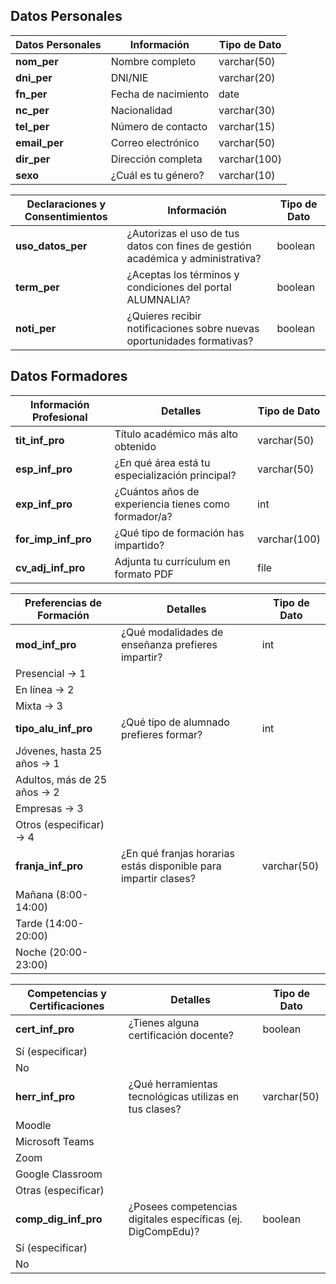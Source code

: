 
## Datos Personales

| Datos Personales      | Información                     | Tipo de Dato          |
|-----------------------|---------------------------------|-----------------------|
| **nom_per**           | Nombre completo                 | varchar(50)           |
| **dni_per**           | DNI/NIE                         | varchar(20)           |
| **fn_per**            | Fecha de nacimiento             | date                  |
| **nc_per**            | Nacionalidad                    | varchar(30)           |
| **tel_per**           | Número de contacto              | varchar(15)           |
| **email_per**         | Correo electrónico              | varchar(50)           |
| **dir_per**           | Dirección completa              | varchar(100)          |
| **sexo**              | ¿Cuál es tu género?             | varchar(10)           |

| Declaraciones y Consentimientos | Información                              | Tipo de Dato |
|---------------------------------|------------------------------------------|--------------|
| **uso_datos_per**               | ¿Autorizas el uso de tus datos con fines de gestión académica y administrativa? | boolean      |
| **term_per**                    | ¿Aceptas los términos y condiciones del portal ALUMNALIA?                       | boolean      |
| **noti_per**                    | ¿Quieres recibir notificaciones sobre nuevas oportunidades formativas?          | boolean      |



## Datos Formadores

| Información Profesional | Detalles                     | Tipo de Dato  |
|-------------------------|------------------------------|---------------|
| **tit_inf_pro**         | Título académico más alto obtenido | varchar(50) |
| **esp_inf_pro**         | ¿En qué área está tu especialización principal? | varchar(50) |
| **exp_inf_pro**         | ¿Cuántos años de experiencia tienes como formador/a? | int         |
| **for_imp_inf_pro**     | ¿Qué tipo de formación has impartido? | varchar(100)|
| **cv_adj_inf_pro**      | Adjunta tu currículum en formato PDF | file        |

| Preferencias de Formación | Detalles                      | Tipo de Dato  |
|---------------------------|-------------------------------|---------------|
| **mod_inf_pro**           | ¿Qué modalidades de enseñanza prefieres impartir? | int  |
| Presencial -> 1           |                               |               |
| En línea -> 2             |                               |               |
| Mixta -> 3                |                               |               |
| **tipo_alu_inf_pro**      | ¿Qué tipo de alumnado prefieres formar? | int  |
| Jóvenes, hasta 25 años -> 1 |                               |               |
| Adultos, más de 25 años -> 2 |                               |               |
| Empresas -> 3             |                               |               |
| Otros (especificar) -> 4  |                               |               |
| **franja_inf_pro**        | ¿En qué franjas horarias estás disponible para impartir clases? | varchar(50) |
| Mañana (8:00-14:00)       |                               |               |
| Tarde (14:00-20:00)       |                               |               |
| Noche (20:00-23:00)       |                               |               |

| Competencias y Certificaciones | Detalles                       | Tipo de Dato |
|--------------------------------|--------------------------------|--------------|
| **cert_inf_pro**               | ¿Tienes alguna certificación docente? | boolean     |
| Sí (especificar)               |                                |              |
| No                             |                                |              |
| **herr_inf_pro**               | ¿Qué herramientas tecnológicas utilizas en tus clases? | varchar(50) |
| Moodle                         |                                |              |
| Microsoft Teams                |                                |              |
| Zoom                           |                                |              |
| Google Classroom               |                                |              |
| Otras (especificar)            |                                |              |
| **comp_dig_inf_pro**           | ¿Posees competencias digitales específicas (ej. DigCompEdu)? | boolean     |
| Sí (especificar)               |                                |              |
| No                             |                                |              |





   
